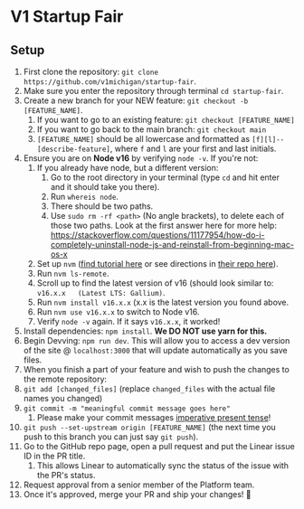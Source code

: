 # V1 Startup Fair

## Setup

1. First clone the repository: `git clone https://github.com/v1michigan/startup-fair`.
2. Make sure you enter the repository through terminal `cd startup-fair`.
3. Create a new branch for your NEW feature: `git checkout -b [FEATURE_NAME]`.
   1. If you want to go to an existing feature: `git checkout [FEATURE_NAME]`
   2. If you want to go back to the main branch: `git checkout main`
   3. `[FEATURE_NAME]` should be all lowercase and formatted as `[f][l]--[describe-feature]`, where `f` and `l` are your first and last initials.
4. Ensure you are on **Node v16** by verifying `node -v`. If you're not:
   1. If you already have node, but a different version:
      1. Go to the root directory in your terminal (type `cd` and hit enter and it should take you there).
      2. Run `whereis node`. 
      3. There should be two paths. 
      4. Use `sudo rm -rf <path>` (No angle brackets), to delete each of those two paths. Look at the first answer here for more help: https://stackoverflow.com/questions/11177954/how-do-i-completely-uninstall-node-js-and-reinstall-from-beginning-mac-os-x
   2. Set up `nvm` ([find tutorial here](https://www.freecodecamp.org/news/node-version-manager-nvm-install-guide/) or see directions in [their repo here](https://github.com/nvm-sh/nvm#about)).
   3. Run  `nvm ls-remote`.
   4. Scroll up to find the latest version of v16 (should look similar to: `v16.x.x   (Latest LTS: Gallium)`. 
   5. Run `nvm install v16.x.x` (x.x is the latest version you found above. 
   6. Run `nvm use v16.x.x` to switch to Node v16.
   7. Verify `node -v` again. If it says `v16.x.x`, it worked!
5. Install dependencies: `npm install`. **We DO NOT use yarn for this.**
6. Begin Devving: `npm run dev`. This will allow you to access a dev version of the site @ `localhost:3000` that will update automatically as you save files.
7. When you finish a part of your feature and wish to push the changes to the remote repository:
8. `git add [changed_files]` (replace `changed_files` with the actual file names you changed)
9.  `git commit -m "meaningful commit message goes here"`
    1.  Please make your commit messages [imperative present tense](https://stackoverflow.com/questions/3580013/should-i-use-past-or-present-tense-in-git-commit-messages)!
10. `git push --set-upstream origin [FEATURE_NAME]` (the next time you push to this branch you can just say `git push`).
11. Go to the GitHub repo page, open a pull request and put the Linear issue ID in the PR title.
    1.  This allows Linear to automatically sync the status of the issue with the PR's status.
12. Request approval from a senior member of the Platform team.
13. Once it's approved, merge your PR and ship your changes! 🎉
